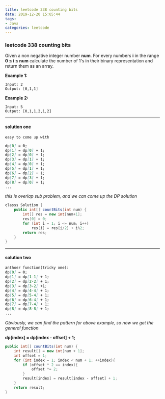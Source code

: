 ```yaml
---
title: leetcode 338 counting bits
date: 2019-12-20 15:05:44
tags:
- Java
categories: leetcode
---
```


### leetcode 338 counting bits

Given a non negative integer number **num**. For every numbers **i** in the range **0 ≤ i ≤ num** calculate the number of 1's in their binary representation and return them as an array.

**Example 1:**

```
Input: 2
Output: [0,1,1]
```

**Example 2:**

```
Input: 5
Output: [0,1,1,2,1,2]
```

---

#### solution one

`easy to come up with`

```markdown
dp[0] = 0;
dp[1] = dp[0] + 1;
dp[2] = dp[0] + 1;
dp[3] = dp[1] + 1;
dp[4] = dp[0] + 1;
dp[5] = dp[1] + 1;
dp[6] = dp[2] + 1;
dp[7] = dp[3] + 1;
dp[8] = dp[0] + 1;
...
```

*this is overlap sub problem, and we can come up the DP solution*

```java
classs Solution {
    public int[] countBits(int num) {
        int[] res = new int[num+1];
        res[0] = 0;
        for (int i = 1; i <= num; i++)
            res[i] = res[i/2] + i%2;
        return res;
    }
}
```

---

#### solution two

```markdown
anthoer function(tricky one):
dp[0] = 0;
dp[1] = dp[1-1] + 1;
dp[2] = dp[2-2] + 1;
dp[3] = dp[3-2] +1;
dp[4] = dp[4-4] + 1;
dp[5] = dp[5-4] + 1;
dp[6] = dp[6-4] + 1;
dp[7] = dp[7-4] + 1;
dp[8] = dp[8-8] + 1;
...
```

*Obviously, we can find the pattern for above example, so now we get the general function*

**dp[index] = dp[index - offset] + 1;**

```java
public int[] countBits(int num) {
    int result[] = new int[num + 1];
    int offset = 1;
    for (int index = 1; index < num + 1; ++index){
        if (offset * 2 == index){
            offset *= 2;
        }
        result[index] = result[index - offset] + 1;
    }
    return result;
}
```

